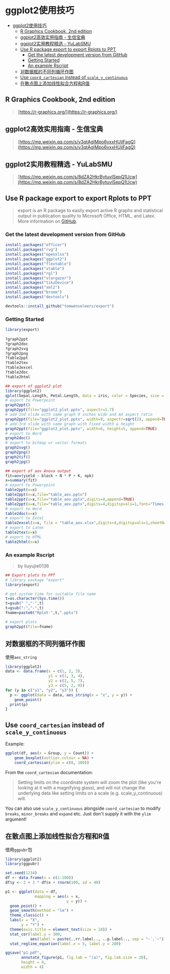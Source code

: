 # ggplot2使用技巧

- [ggplot2使用技巧](#ggplot2使用技巧)
  - [R Graphics Cookbook, 2nd edition](#r-graphics-cookbook-2nd-edition)
  - [ggplot2高效实用指南 - 生信宝典](#ggplot2高效实用指南---生信宝典)
  - [ggplot2实用教程精选 - YuLabSMU](#ggplot2实用教程精选---yulabsmu)
  - [Use R package export to export Rplots to PPT](#use-r-package-export-to-export-rplots-to-ppt)
    - [Get the latest development version from GitHub](#get-the-latest-development-version-from-github)
    - [Getting Started](#getting-started)
    - [An example Rscript](#an-example-rscript)
  - [对数据框的不同列循环作图](#对数据框的不同列循环作图)
  - [Use `coord_cartesian` instead of `scale_y_continuous`](#use-coord_cartesian-instead-of-scale_y_continuous)
  - [在散点图上添加线性拟合方程和R值](#在散点图上添加线性拟合方程和r值)


## R Graphics Cookbook, 2nd edition
> [https://r-graphics.org/](https://r-graphics.org/)

## ggplot2高效实用指南 - 生信宝典
> [https://mp.weixin.qq.com/s/v3qtAgIMpo6vxxHUjlFagQ](https://mp.weixin.qq.com/s/v3qtAgIMpo6vxxHUjlFagQ)

## ggplot2实用教程精选 - YuLabSMU
> [https://mp.weixin.qq.com/s/8dZA2HkrBytuvlSepQ1Ucw](https://mp.weixin.qq.com/s/8dZA2HkrBytuvlSepQ1Ucw)

## Use R package export to export Rplots to PPT
> export is an R package to easily export active R graphs and statistical output in publication quality to Microsoft Office, HTML, and Latex. More information on [GitHub](https://github.com/tomwenseleers/export).

### Get the latest development version from GitHub

```r
install.packages("officer")
install.packages("rvg")
install.packages("openxlsx")
install.packages("ggplot2")
install.packages("flextable")
install.packages("xtable")
install.packages("rgl")
install.packages("stargazer")
install.packages("tikzDevice")
install.packages("xml2")
install.packages("broom")
install.packages("devtools")

devtools::install_github("tomwenseleers/export")
```

### Getting Started

```r
library(export)
      
?graph2ppt
?graph2doc
?graph2svg
?graph2png
?table2ppt
?table2tex
?table2excel
?table2doc
?table2html

## export of ggplot2 plot
library(ggplot2)
qplot(Sepal.Length, Petal.Length, data = iris, color = Species, size = Petal.Width, alpha = I(0.7))
# export to Powerpoint      
graph2ppt()      
graph2ppt(file="ggplot2_plot.pptx", aspectr=1.7)
# add 2nd slide with same graph 9 inches wide and A4 aspect ratio
graph2ppt(file="ggplot2_plot.pptx", width=9, aspectr=sqrt(2), append=TRUE) 
# add 3rd slide with same graph with fixed width & height
graph2ppt(file="ggplot2_plot.pptx", width=6, height=5, append=TRUE) 
# export to Word
graph2doc()
# export to bitmap or vector formats
graph2svg()
graph2png()
graph2tif()
graph2jpg()

## export of aov Anova output
fit=aov(yield ~ block + N * P + K, npk)
x=summary(fit)
# export to Powerpoint
table2ppt(x=x)
table2ppt(x=x,file="table_aov.pptx")
table2ppt(x=x,file="table_aov.pptx",digits=4,append=TRUE)
table2ppt(x=x,file="table_aov.pptx",digits=4,digitspvals=1,font="Times New Roman",pointsize=16,append=TRUE)
# export to Word
table2doc(x=x)
# export to Excel
table2excel(x=x, file = "table_aov.xlsx",digits=4,digitspvals=1,sheetName = "Anova_table", add.rownames = TRUE)
# export to Latex
table2tex(x=x)
# export to HTML
table2html(x=x)
```

### An example Rscript
> by liuyujie0136

```r
## Export plots to PPT
# library package "export"
library(export)

# get system time for suitable file name
t=as.character(Sys.time())
t=gsub(" ","-",t)
t=gsub(":","-",t)
fname=paste0("Rplot-",t,".pptx")

# export plots
graph2ppt(file=fname)
```

## 对数据框的不同列循环作图

使用`aes_string`

```r
library(ggplot2)
data <- data.frame(x = c(1, 2, 3),
                   y1 = c(1, 3, 4),
                   y2 = c(2, 5, 7),
                   y3 = c(5, 2, 9))
for (y in c("y1", "y2", "y3")) {
  p <- ggplot(data = data, aes_string(x = "x", y = y)) +
    geom_point()
  print(p)
}
```


## Use `coord_cartesian` instead of `scale_y_continuous`

Example:

```r
ggplot(df, aes(x = Group, y = Count)) +
    geom_boxplot(outlier.colour = NA) + 
    coord_cartesian(ylim = c(0, 100))
```

From the `coord_cartesian` documentation:

> Setting limits on the coordinate system will zoom the plot (like you're looking at it with a magnifying glass), and will not change the underlying data like setting limits on a scale (e.g. scale_y_continuous) will.

You can also use `scale_y_continuous` alongside `coord_cartesian` to modify `breaks`, `minor_breaks` and `expand` etc. Just don't supply it with the `ylim` argument!


## 在散点图上添加线性拟合方程和R值

借用`ggpubr`包

```r
library(ggplot2)
library(ggpubr)

set.seed(1234)
df <- data.frame(x = c(1:100))
df$y <- 2 + 3 * df$x + rnorm(100, sd = 40)

p1 <- ggplot(data = df,
             mapping = aes(x = x,
                           y = y)) +
  geom_point() +
  geom_smooth(method = "lm") +
  theme_classic() +
  labs(x = "X",
       y = "Y") +
  theme(axis.title = element_text(size = 10)) +
  stat_cor(label.y = 300,
           aes(label = paste(..rr.label.., ..p.label.., sep = "~`,`~"))) +
  stat_regline_equation(label.x = 5, label.y = 280)

ggsave("p1.pdf",
       annotate_figure(p1, fig.lab = "(a)", fig.lab.size = 20),
       height = 4,
       width = 4)
```
